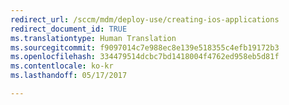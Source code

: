 ```yaml
---
redirect_url: /sccm/mdm/deploy-use/creating-ios-applications
redirect_document_id: TRUE
ms.translationtype: Human Translation
ms.sourcegitcommit: f9097014c7e988ec8e139e518355c4efb19172b3
ms.openlocfilehash: 334479514dcbc7bd1418004f4762ed958eb5d81f
ms.contentlocale: ko-kr
ms.lasthandoff: 05/17/2017

---
```


